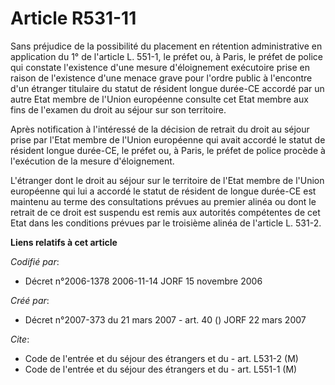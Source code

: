 # Article R531-11

Sans préjudice de la possibilité du placement en rétention administrative en application du 1° de l'article L. 551-1, le
préfet ou, à Paris, le préfet de police qui constate l'existence d'une mesure d'éloignement exécutoire prise en raison de
l'existence d'une menace grave pour l'ordre public à l'encontre d'un étranger titulaire du statut de résident longue durée-CE
accordé par un autre Etat membre de l'Union européenne consulte cet Etat membre aux fins de l'examen du droit au séjour sur
son territoire.

Après notification à l'intéressé de la décision de retrait du droit au séjour prise par l'Etat membre de l'Union européenne
qui avait accordé le statut de résident longue durée-CE, le préfet ou, à Paris, le préfet de police procède à l'exécution de
la mesure d'éloignement.

L'étranger dont le droit au séjour sur le territoire de l'Etat membre de l'Union européenne qui lui a accordé le statut de
résident de longue durée-CE est maintenu au terme des consultations prévues au premier alinéa ou dont le retrait de ce droit
est suspendu est remis aux autorités compétentes de cet Etat dans les conditions prévues par le troisième alinéa de l'article
L. 531-2.

**Liens relatifs à cet article**

_Codifié par_:

  - Décret n°2006-1378 2006-11-14 JORF 15 novembre 2006

_Créé par_:

  - Décret n°2007-373 du 21 mars 2007 - art. 40 () JORF 22 mars 2007

_Cite_:

  - Code de l'entrée et du séjour des étrangers et du  - art. L531-2 (M)
  - Code de l'entrée et du séjour des étrangers et du  - art. L551-1 (M)
